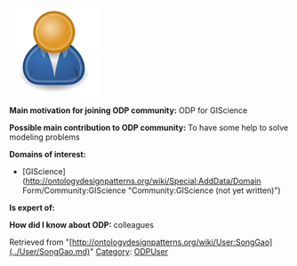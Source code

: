 [![Image:ODPUser.png](../images/a/a6/ODPUser.png)](../Image/ODPUser.png.md "Image:ODPUser.png")




  





__Main motivation for joining ODP community:__ ODP for GIScience


__Possible main contribution to ODP community:__ To have some help to solve modeling problems


__Domains of interest:__



* [GIScience](http://ontologydesignpatterns.org/wiki/Special:AddData/Domain Form/Community:GIScience "Community:GIScience (not yet written)")


__Is expert of:__


  

__How did I know about ODP:__ colleagues






Retrieved from "[http://ontologydesignpatterns.org/wiki/User:SongGao](../User/SongGao.md)"
 [Category](http://ontologydesignpatterns.org/wiki/Special:Categories "Special:Categories"): [ODPUser](../Category/ODPUser.md "Category:ODPUser")